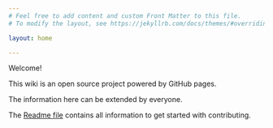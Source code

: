 ```yaml
---
# Feel free to add content and custom Front Matter to this file.
# To modify the layout, see https://jekyllrb.com/docs/themes/#overriding-theme-defaults

layout: home

---
```


Welcome!

This wiki is an open source project powered by GitHub pages.

The information here can be extended by everyone.

The [Readme file](https://github.com/nv-intl/nv-intl.github.io/blob/master/readme.md)
contains all information to get started with contributing.
